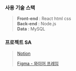 ### 사용 기술 스택

>**Front-end** : React html css <br>
>**Back-end** : Node.js <br>
>**Data** : MySQL

### 프로젝트 SA
> [Notion](https://www.notion.so/suhyunyoo/PUIS_Project-08cc9a1bc925426384bd6d97c6229a59)
> 
> [Figma - 와이어 프레임](https://www.figma.com/file/7yhHhgdGIKCiHa6WlH8xQq/%EC%99%80%EC%9D%B4%EC%96%B4%ED%94%84%EB%A0%88%EC%9E%84?node-id=0%3A1&t=pFSzGMY1heAmcrAL-1)
